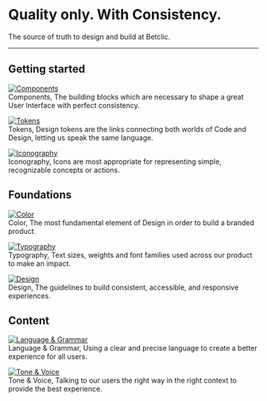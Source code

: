 
# Quality only. With Consistency.

The source of truth to design and build at Betclic.

---

## Getting started

  
[![Components](https://studio-assets.supernova.io/design-systems/27883/23d7a049-45f6-43d5-b7f7-aa093c52096d.png)](#)  
Components, The building blocks which are necessary to shape a great User Interface with perfect consistency.  
  
[![Tokens](https://studio-assets.supernova.io/design-systems/27883/c4abc649-4aa9-46a3-95d9-d4d5edc07c84.png)](#)  
Tokens, Design tokens are the links connecting both worlds of Code and Design, letting us speak the same language.  
  
[![Iconography](https://studio-assets.supernova.io/design-systems/27883/db1bbb57-89fc-49bf-9b7c-86bbdb3210ff.png)](#)  
Iconography, Icons are most appropriate for representing simple, recognizable concepts or actions.  
  


## Foundations

  
[![Color](https://studio-assets.supernova.io/design-systems/27883/d3b9d366-6ea3-452b-bb09-4c0021afb33e.png)](#)  
Color, The most fundamental element of Design in order to build a branded product.  
  
[![Typography](https://studio-assets.supernova.io/design-systems/27883/ed929f61-d305-442f-9797-84b93dde1476.png)](#)  
Typography, Text sizes, weights and font families used across our product to make an impact.  
  
[![Design](https://studio-assets.supernova.io/design-systems/27883/4dd708ce-43d9-4e69-933e-9f2c9430693b.png)](#)  
Design, The guidelines to build consistent, accessible, and responsive experiences.   
  


## Content

  
[![Language & Grammar](https://studio-assets.supernova.io/design-systems/27883/728ceb16-e503-43c7-9338-4bf03fb4a66b.png)](./foundations/content/language-and-grammar-12JO8bAy)  
Language & Grammar, Using a clear and precise language to create a better experience for all users.  
  
[![Tone & Voice](https://studio-assets.supernova.io/design-systems/27883/9ffa4ca3-c65d-4ec6-b2ac-931ea55aa888.png)](./foundations/content/tone-and-voice-RsNNa2Gf)  
Tone & Voice, Talking to our users the right way in the right context to provide the best experience.   
  
